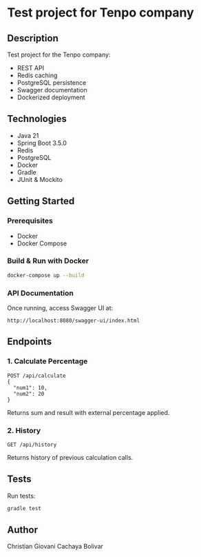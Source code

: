 # Test project for Tenpo company

## Description

Test project for the Tenpo company:

* REST API
* Redis caching
* PostgreSQL persistence
* Swagger documentation
* Dockerized deployment

## Technologies

* Java 21
* Spring Boot 3.5.0
* Redis
* PostgreSQL
* Docker
* Gradle
* JUnit & Mockito

## Getting Started

### Prerequisites

* Docker
* Docker Compose

### Build & Run with Docker

```bash
docker-compose up --build
```

### API Documentation

Once running, access Swagger UI at:

```
http://localhost:8080/swagger-ui/index.html
```

## Endpoints

### 1. Calculate Percentage

```
POST /api/calculate
{
  "num1": 10,
  "num2": 20
}
```

Returns sum and result with external percentage applied.

### 2. History

```
GET /api/history
```

Returns history of previous calculation calls.

## Tests

Run tests:

```bash
gradle test
```

## Author

Christian Giovani Cachaya Bolivar
